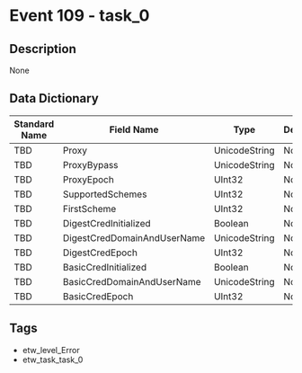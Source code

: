 # Event 109 - task_0

## Description
None

## Data Dictionary
|Standard Name|Field Name|Type|Description|Sample Value|
|---|---|---|---|---|
|TBD|Proxy|UnicodeString|None|`None`|
|TBD|ProxyBypass|UnicodeString|None|`None`|
|TBD|ProxyEpoch|UInt32|None|`None`|
|TBD|SupportedSchemes|UInt32|None|`None`|
|TBD|FirstScheme|UInt32|None|`None`|
|TBD|DigestCredInitialized|Boolean|None|`None`|
|TBD|DigestCredDomainAndUserName|UnicodeString|None|`None`|
|TBD|DigestCredEpoch|UInt32|None|`None`|
|TBD|BasicCredInitialized|Boolean|None|`None`|
|TBD|BasicCredDomainAndUserName|UnicodeString|None|`None`|
|TBD|BasicCredEpoch|UInt32|None|`None`|

## Tags
* etw_level_Error
* etw_task_task_0